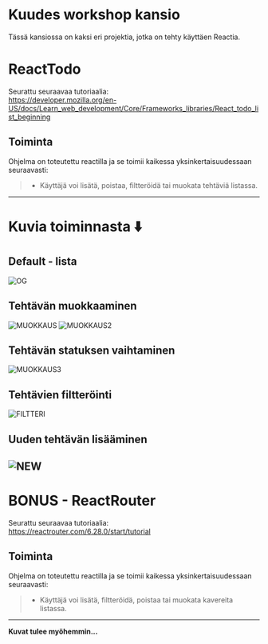 
# Kuudes workshop kansio
Tässä kansiossa on kaksi eri projektia, jotka on tehty käyttäen Reactia.

# ReactTodo
Seurattu seuraavaa tutoriaalia:  
https://developer.mozilla.org/en-US/docs/Learn_web_development/Core/Frameworks_libraries/React_todo_list_beginning


## Toiminta

Ohjelma on toteutettu reactilla ja se toimii kaikessa yksinkertaisuudessaan seuraavasti:
> - Käyttäjä voi lisätä, poistaa, filtteröidä tai muokata tehtäviä listassa.  
- - -

# Kuvia toiminnasta ⬇️
## Default - lista  
![OG](/WS06/Screenshots/1.png)  
## Tehtävän muokkaaminen  
![MUOKKAUS](/WS06/Screenshots/2.png) 
![MUOKKAUS2](/WS06/Screenshots/3.png) 
## Tehtävän statuksen vaihtaminen 
![MUOKKAUS3](/WS06/Screenshots/4.png) 
## Tehtävien filtteröinti  
![FILTTERI](/WS06/Screenshots/5.png) 
## Uuden tehtävän lisääminen
![NEW](/WS06/Screenshots/6.png) 
---
# BONUS - ReactRouter
Seurattu seuraavaa tutoriaalia:  
https://reactrouter.com/6.28.0/start/tutorial 

## Toiminta

Ohjelma on toteutettu reactilla ja se toimii kaikessa yksinkertaisuudessaan seuraavasti:
> - Käyttäjä voi lisätä, filtteröidä, poistaa tai muokata kavereita listassa.  
- - -

**Kuvat tulee myöhemmin...**